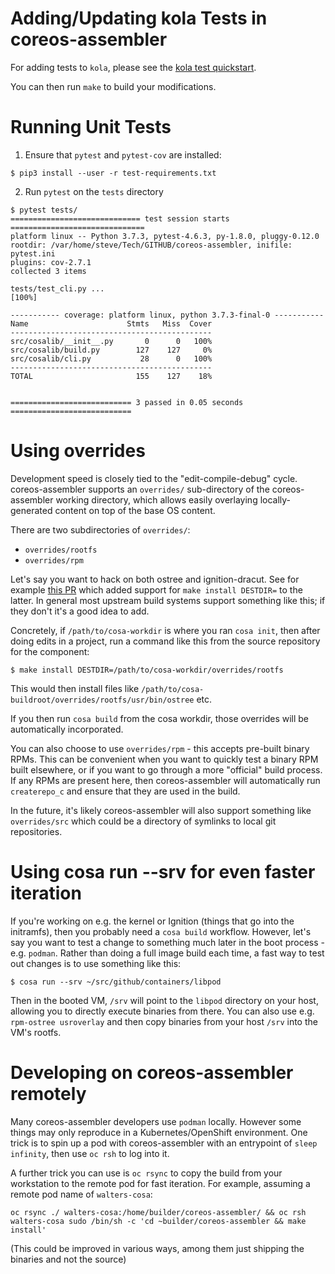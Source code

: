 # Adding/Updating kola Tests in coreos-assembler

For adding tests to `kola`, please see the [kola test quickstart](https://github.com/coreos/coreos-assembler/blob/master/mantle/kola/README.md).

You can then run `make` to build your modifications.

# Running Unit Tests

1. Ensure that `pytest` and `pytest-cov` are installed:

```
$ pip3 install --user -r test-requirements.txt
```

2. Run `pytest` on the `tests` directory

```
$ pytest tests/
============================= test session starts ==============================
platform linux -- Python 3.7.3, pytest-4.6.3, py-1.8.0, pluggy-0.12.0
rootdir: /var/home/steve/Tech/GITHUB/coreos-assembler, inifile: pytest.ini
plugins: cov-2.7.1
collected 3 items

tests/test_cli.py ...                                                    [100%]

----------- coverage: platform linux, python 3.7.3-final-0 -----------
Name                      Stmts   Miss  Cover
---------------------------------------------
src/cosalib/__init__.py       0      0   100%
src/cosalib/build.py        127    127     0%
src/cosalib/cli.py           28      0   100%
---------------------------------------------
TOTAL                       155    127    18%


=========================== 3 passed in 0.05 seconds ===========================
```

# Using overrides

Development speed is closely tied to the "edit-compile-debug" cycle.  coreos-assembler
supports an `overrides/` sub-directory of the coreos-assembler working directory,
which allows easily overlaying locally-generated content on top of the base OS content.

There are two subdirectories of `overrides/`:

- `overrides/rootfs`
- `overrides/rpm`

Let's say you want to hack on both ostree and ignition-dracut.  See
for example [this PR](https://github.com/coreos/ignition-dracut/pull/106)
which added support for `make install DESTDIR=` to the latter.  In general
most upstream build systems support something like this; if they don't
it's a good idea to add.

Concretely, if `/path/to/cosa-workdir` is where you ran `cosa init`,
then after doing edits in a project, run a command like this from
the source repository for the component:

`$ make install DESTDIR=/path/to/cosa-workdir/overrides/rootfs`

This would then install files like
`/path/to/cosa-buildroot/overrides/rootfs/usr/bin/ostree`
etc.

If you then run `cosa build` from the cosa workdir,
those overrides will be automatically incorporated.

You can also choose to use `overrides/rpm` - this accepts pre-built
binary RPMs.  This can be convenient when you want to quickly test
a binary RPM built elsewhere, or if you want to go through a more
"official" build process.  If any RPMs are present here, then coreos-assembler
will automatically run `createrepo_c` and ensure that they are used
in the build.

In the future, it's likely coreos-assembler will also support something
like `overrides/src` which could be a directory of symlinks to local
git repositories.

# Using cosa run --srv for even faster iteration

If you're working on e.g. the kernel or Ignition (things that go into the initramfs),
then you probably need a `cosa build` workflow.  However, let's say you want to
test a change to something much later in the boot process - e.g. `podman`.  Rather
than doing a full image build each time, a fast way to test out changes is to use
something like this:

```
$ cosa run --srv ~/src/github/containers/libpod
```

Then in the booted VM, `/srv` will point to the `libpod` directory on your host,
allowing you to directly execute binaries from there.  You can also use e.g.
`rpm-ostree usroverlay` and then copy binaries from your host `/srv` into
the VM's rootfs.

# Developing on coreos-assembler remotely

Many coreos-assembler developers use `podman` locally.  However some things
may only reproduce in a Kubernetes/OpenShift environment.  One trick is to
spin up a pod with coreos-assembler with an entrypoint of `sleep infinity`,
then use `oc rsh` to log into it.

A further trick you can use is `oc rsync` to copy the build from your
workstation to the remote pod for fast iteration.  For example, assuming
a remote pod name of `walters-cosa`:

`oc rsync ./ walters-cosa:/home/builder/coreos-assembler/ && oc rsh walters-cosa sudo /bin/sh -c 'cd ~builder/coreos-assembler && make install'`

(This could be improved in various ways, among them just shipping the binaries and not the source)
